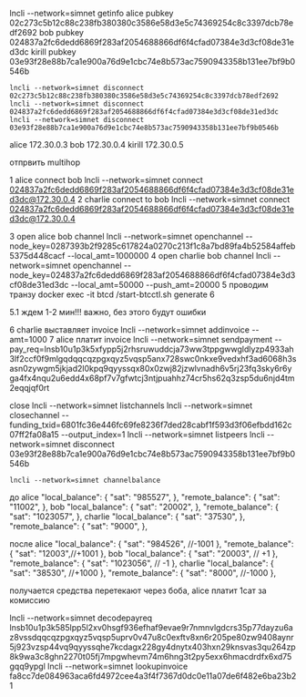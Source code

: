 lncli --network=simnet getinfo
alice   pubkey 02c273c5b12c88c238fb380380c3586e58d3e5c74369254c8c3397dcb78edf2692
bob   pubkey 024837a2fc6dedd6869f283af2054688866df6f4cfad07384e3d3cf08de31ed3dc
kirill   pubkey 03e93f28e88b7ca1e900a76d9e1cbc74e8b573ac7590943358b131ee7bf9b0546b

    lncli --network=simnet disconnect 02c273c5b12c88c238fb380380c3586e58d3e5c74369254c8c3397dcb78edf2692 
    lncli --network=simnet disconnect 024837a2fc6dedd6869f283af2054688866df6f4cfad07384e3d3cf08de31ed3dc 
    lncli --network=simnet disconnect 03e93f28e88b7ca1e900a76d9e1cbc74e8b573ac7590943358b131ee7bf9b0546b 

alice 172.30.0.3
bob 172.30.0.4
kirill 172.30.0.5

отпрвить multihop

1 alice connect bob
lncli --network=simnet connect 024837a2fc6dedd6869f283af2054688866df6f4cfad07384e3d3cf08de31ed3dc@172.30.0.4
2 charlie connect to bob
lncli --network=simnet connect 024837a2fc6dedd6869f283af2054688866df6f4cfad07384e3d3cf08de31ed3dc@172.30.0.4

3 open alice bob channel
 lncli --network=simnet openchannel --node_key=0287393b2f9285c617824a0270c213f1c8a7bd89fa4b52584affeb5375d448cacf --local_amt=1000000
4 open charlie bob channel
 lncli --network=simnet openchannel --node_key=024837a2fc6dedd6869f283af2054688866df6f4cfad07384e3d3cf08de31ed3dc --local_amt=50000 --push_amt=20000
5 проводим транзу
 docker exec -it btcd /start-btcctl.sh generate 6

5.1 ждем 1-2 мин!!! важно, без этого будут ошибки

6 charlie выставляет invoice
lncli --network=simnet addinvoice --amt=1000
7 alice платит invoice
 lncli --network=simnet sendpayment --pay_req=lnsb10u1p3k5xfypp5j2rhsruwuddcja73ww3tppgwwgldlyzp4933ah3lf2ccf0f9mlgqdqqcqzpgxqyz5vqsp5anx728swc0nkxe9vedxhf3ad6068h3sasn0zywgm5jkjad2l0kpq9qyyssqx80x0zwj82jzwlvnadh6v5rj23fq3sky6r6yga4fx4nqu2u6edd4x68pf7v7gfwtcj3ntjpuahhz74cr5hs62q3zsp5du6njd4tm2eqqjqf0rt


 


close
    lncli --network=simnet listchannels
  lncli --network=simnet closechannel --funding_txid=6801fc36e446fc69fe8236f7ded28cabf1f593d3f06efbdd162c07ff2fa08a15 --output_index=1
  lncli --network=simnet listpeers
    lncli --network=simnet disconnect 03e93f28e88b7ca1e900a76d9e1cbc74e8b573ac7590943358b131ee7bf9b0546b



    lncli --network=simnet channelbalance 
до
alice
    "local_balance": {
        "sat": "985527",
    },
    "remote_balance": {
        "sat": "11002",
    },
bob
    "local_balance": {
        "sat": "20002",
    },
    "remote_balance": {
        "sat": "1023057",
    },
charlie
    "local_balance": {
        "sat": "37530",
    },
    "remote_balance": {
        "sat": "9000",
    },


после
alice
    "local_balance": {
        "sat": "984526", //-1001
    },
    "remote_balance": {
        "sat": "12003",//+1001
    },
bob
   "local_balance": {
        "sat": "20003", // +1
    },
    "remote_balance": {
        "sat": "1023056", // -1
    },
charlie
  "local_balance": {
        "sat": "38530", //+1000
    },
    "remote_balance": {
        "sat": "8000", //-1000
    },
    
получается средства перетекают через боба, alice платит 1сат за комиссию



 lncli --network=simnet decodepayreq  lnsb10u1p3k585lpp5l2xv0hsgf936efhaf9evae9r7nmnvlgdcrs35p77dayzu6az8vssdqqcqzpgxqyz5vqsp5uprv0v47u8c0exftv8xn6r205pe80zw9408aynr5j923vzsp44vq9qyyssqhe7kcdagx228gy4dnytx403hxn29knsvas3qu264zp8k9wa3c8ghn2270t05fj7mpgwhevm74m6hng3t2py5exx6hmacdrdfx6xd75gqq9ypgl
 lncli --network=simnet lookupinvoice  fa8cc7de084963aca6fd4972cee4a3f4f7367d0dc0e11a07de6f482e6ba23b21 